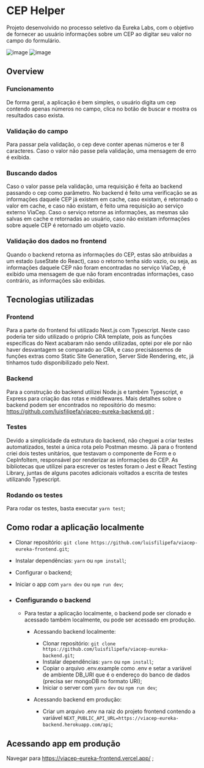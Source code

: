 # CEP Helper

Projeto desenvolvido no processo seletivo da Eureka Labs, com o objetivo de fornecer ao usuário informações sobre um CEP ao digitar seu valor no campo do formulário.

![image](https://user-images.githubusercontent.com/70351489/119241284-ab7cc200-bb2b-11eb-9848-470d8a192760.png)
![image](https://user-images.githubusercontent.com/70351489/119241303-d535e900-bb2b-11eb-9ae8-d1d01bb7ec59.png)

## Overview

### Funcionamento

De forma geral, a aplicação é bem simples, o usuário digita um cep contendo apenas números no campo, clica no botão de buscar e mostra os resultados caso exista.

### Validação do campo

Para passar pela validação, o cep deve conter apenas números e ter 8 caracteres. Caso o valor não passe pela validação, uma mensagem de erro é exibida.

### Buscando dados

Caso o valor passe pela validação, uma requisição é feita ao backend passando o cep como parâmetro. No backend é feito uma verificação se as informações daquele CEP já existem em cache, caso existam, é retornado o valor em cache, e caso não existam, é feito uma requisição ao serviço externo ViaCep. Caso o serviço retorne as informações, as mesmas são salvas em cache e retornadas ao usuário, caso não existam informações sobre aquele CEP é retornado um objeto vazio.

### Validação dos dados no frontend

Quando o backend retorna as informações do CEP, estas são atribuídas a um estado (useState do React), caso o retorno tenha sido vazio, ou seja, as informações daquele CEP não foram encontradas no serviço ViaCep, é exibido uma mensagem de que não foram encontradas informações, caso contrário, as informações são exibidas.

## Tecnologias utilizadas

### Frontend

Para a parte do frontend foi utilizado Next.js com Typescript. Neste caso poderia ter sido utilizado o próprio CRA template, pois as funções específicas do Next acabaram não sendo utilizadas, optei por ele por não haver desvantagem se comparado ao CRA, e caso precisássemos de funções extras como Static Site Generation, Server Side Rendering, etc, já tínhamos tudo disponibilizado pelo Next.

### Backend

Para a construção do backend utilizei Node.js e também Typescript, e Express para criação das rotas e middlewares. Mais detalhes sobre o backend podem ser encontrados no repositório do mesmo: https://github.com/luisfilipefa/viacep-eureka-backend.git ;

### Testes

Devido a simplicidade da estrutura do backend, não cheguei a criar testes automatizados, testei a única rota pelo Postman mesmo. Já para o frontend criei dois testes unitários, que testavam o componente de Form e o CepInfoItem, responsável por renderizar as informações do CEP. As bibliotecas que utilizei para escrever os testes foram o Jest e React Testing Library, juntas de alguns pacotes adicionais voltados a escrita de testes utilizando Typescript.

### Rodando os testes

Para rodar os testes, basta executar `yarn test`;

## Como rodar a aplicação localmente

- Clonar repositório: `git clone https://github.com/luisfilipefa/viacep-eureka-frontend.git`;
- Instalar dependências: `yarn` ou `npm install`;
- Configurar o backend;
- Iniciar o app com `yarn dev` ou `npm run dev`;
- ### Configurando o backend

  - Para testar a aplicação localmente, o backend pode ser clonado e acessado também localmente, ou pode ser acessado em produção.

    - Acessando backend localmente:

      - Clonar repositório: `git clone https://github.com/luisfilipefa/viacep-eureka-backend.git`;
      - Instalar dependências: `yarn` ou `npm install`;
      - Copiar o arquivo .env.example como .env e setar a variável de ambiente DB_URI que é o endereço do banco de dados (precisa ser mongoDB no formato URI);
      - Iniciar o server com `yarn dev` ou `npm run dev`;

    - Acessando backend em produção:
      - Criar um arquivo .env na raiz do projeto frontend contendo a variável `NEXT_PUBLIC_API_URL=https://viacep-eureka-backend.herokuapp.com/api`;

## Acessando app em produção

Navegar para https://viacep-eureka-frontend.vercel.app/ ;
